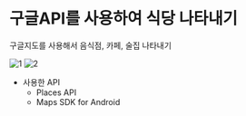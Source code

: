 # 구글API를 사용하여 식당 나타내기 
구글지도를 사용해서 음식점, 카페, 술집 나타내기

![1](https://user-images.githubusercontent.com/52282493/107230352-51fff400-6a62-11eb-9146-c400a3f8d419.gif)
![2](https://user-images.githubusercontent.com/52282493/107230480-7b208480-6a62-11eb-926b-47df048f1f40.gif)

* 사용한 API
  * Places API
  * Maps SDK for Android
